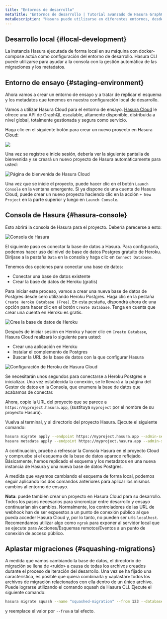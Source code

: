 ```yaml
---
title: "Entornos de desarrollo"
metaTitle: "Entornos de desarrollo | Tutorial avanzado de Hasura GraphQL"
metaDescription: "Hasura puede utilizarse en diferentes entornos, desde el desarrollo local hasta los ensayos y la producción, con el uso de migraciones y metadatos."
---
```


## Desarrollo local {#local-development}

La instancia Hasura ejecutada de forma local en su máquina con docker-compose actúa como configuración del entorno de desarrollo. Hasura CLI puede utilizarse para ayudar a la consola con la gestión automática de las migraciones y los metadatos.

## Entorno de ensayo {#staging-environment}

Ahora vamos a crear un entorno de ensayo y a tratar de replicar el esquema y los metadatos que tenemos en nuestra configuración local de desarrollo.

Vamos a utilizar Hasura Cloud para el entorno de ensayo. [Hasura Cloud](https://hasura.io/cloud/) le ofrece una API de GraphQL escalable, altamente disponible, distribuida a nivel global, totalmente gestionada y segura como servicio.

Haga clic en el siguiente botón para crear un nuevo proyecto en Hasura Cloud:

<a href="https://cloud.hasura.io/?pg=learn-hasura-backend&plcmt=body&tech=default" target="_blank"><img src="https://graphql-engine-cdn.hasura.io/assets/main-site/deploy-hasura-cloud.png" /></a>

Una vez se registre e inicie sesión, debería ver la siguiente pantalla de bienvenida y se creará un nuevo proyecto de Hasura automáticamente para usted:

![Página de bienvenida de Hasura Cloud](https://graphql-engine-cdn.hasura.io/learn-hasura/assets/graphql-hasura/hasura-cloud-welcome.png)

Una vez que se inicie el proyecto, puede hacer clic en el botón `Launch Console` en la ventana emergente. Si ya dispone de una cuenta de Hasura Cloud, puede crear un nuevo proyecto haciendo clic en la acción `+ New Project` en la parte superior y luego en `Launch Console`.

## Consola de Hasura {#hasura-console}

Esto abrirá la consola de Hasura para el proyecto. Debería parecerse a esto:

![Consola de Hasura](https://graphql-engine-cdn.hasura.io/learn-hasura/assets/graphql-hasura/hasura-console.png)

El siguiente paso es conectar la base de datos a Hasura. Para configurarla, podemos hacer uso del nivel de base de datos Postgres gratuito de Heroku. Diríjase a la pestaña `Data` en la consola y haga clic en `Connect Database`.

Tenemos dos opciones para conectar una base de datos:

- Conectar una base de datos existente
- Crear la base de datos de Heroku (gratis)

Para iniciar este proceso, vamos a crear una nueva base de datos de Postgres desde cero utilizando Heroku Postgres. Haga clic en la pestaña `Create Heroku Database (Free)`. En esta pestaña, dispondrá ahora de una opción para hacer clic en el botón `Create Database`. Tenga en cuenta que crear una cuenta en Heroku es gratis.

![Cree la base de datos de Heroku](https://graphql-engine-cdn.hasura.io/learn-hasura/assets/graphql-hasura/create-heroku-database.png)

Después de iniciar sesión en Heroku y hacer clic en `Create Database`, Hasura Cloud realizará lo siguiente para usted:

- Crear una aplicación en Heroku
- Instalar el complemento de Postgres
- Buscar la URL de la base de datos con la que configurar Hasura

![Configuración de Heroku de Hasura Cloud](https://graphql-engine-cdn.hasura.io/learn-hasura/assets/graphql-hasura/hasura-cloud-heroku-setup.png)

Se necesitarán unos segundos para conectarse a Heroku Postgres e inicializar. Una vez establecida la conexión, se le llevará a la página del Gestor de datos en la Consola, que enumera la base de datos que acabamos de conectar.

Ahora, copie la URL del proyecto que se parece a `https://myproject.hasura.app`, (sustituya `myproject` por el nombre de su proyecto Hasura).

Vuelva al terminal, y al directorio del proyecto Hasura. Ejecute el siguiente comando:

```bash
hasura migrate apply --endpoint https://myproject.hasura.app --admin-secret xxxxx --database-name default
hasura metadata apply --endpoint https://myproject.hasura.app --admin-secret xxxxx
```

A continuación, pruebe a refrescar la Consola Hasura en el proyecto Cloud y compruebe si el esquema de la base de datos aparece reflejado. Básicamente, hemos replicado el esquema y los metadatos en una nueva instancia de Hasura y una nueva base de datos Postgres.

A medida que vayamos cambiando el esquema de forma local, podemos seguir aplicando los dos comandos anteriores para aplicar los mismos cambios al entorno de ensayo.

**Nota**: puede también crear un proyecto en Hasura Cloud para su desarrollo. Todos los pasos necesarios para sincronizar entre desarrollo y ensayo continuarían sin cambios. Normalmente, los controladores de las URL de webhook han de ser expuestos a un punto de conexión público al que pueda acceder Hasura Cloud y, por lo tanto, no pueden ser urls `localhost`. Recomendamos utilizar algo como `ngrok` para exponer al servidor local que se ejecute para Acciones/Esquemas remotos/Eventos a un punto de conexión de acceso público.

## Aplastar migraciones {#squashing-migrations}

A medida que vamos cambiando la base de datos, el directorio de migración se llena de «ruido» a causa de todas los archivos creados durante el proceso de iteración del desarrollo. Una vez se ha fijado una característica, es posible que quiera combinarla y «aplastar» todos los archivos de migración relacionados con ella dentro de un único archivo. Puede lograrse utilizando el comando squash de Hasura CLI. Ejecute el siguiente comando:

```bash
hasura migrate squash --name "squashed-migration" --from 123 --database-name default --endpoint https://myproject.hasura.app
```

y reemplace el valor por `--from` a tal efecto.
